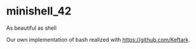 # minishell_42

As beautiful as shell

Our own implementation of bash realized with https://github.com/Keftark.
